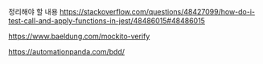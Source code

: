 정리해야 할 내용
https://stackoverflow.com/questions/48427099/how-do-i-test-call-and-apply-functions-in-jest/48486015#48486015

https://www.baeldung.com/mockito-verify

https://automationpanda.com/bdd/


